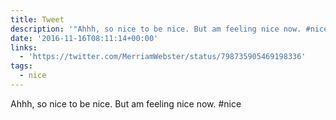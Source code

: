 ```yaml
---
title: Tweet
description: '"Ahhh, so nice to be nice. But am feeling nice now. #nice "'
date: '2016-11-16T08:11:14+00:00'
links:
  - 'https://twitter.com/MerriamWebster/status/798735905469198336'
tags:
  - nice
---
```

Ahhh, so nice to be nice. But am feeling nice now. #nice 
